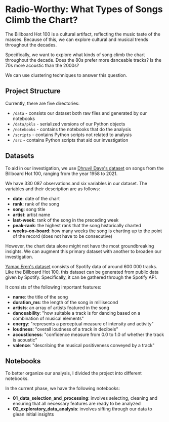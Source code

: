 # Radio-Worthy: What Types of Songs Climb the Chart?
The Billboard Hot 100 is a cultural artifact, reflecting the music taste of 
the masses. Because of this, we can explore cultural and musical trends 
throughout the decades.

Specifically, we want to explore what kinds of song climb the chart throughout
the decade. Does the 80s prefer more danceable tracks? Is the 70s more acoustic 
than the 2000s?

We can use clustering techniques to answer this question.

## Project Structure
Currently, there are five directories:
- `/data` - consists our dataset both raw files and generated by our notebooks
- `/data/pkls` - serialized versions of our Python objects
- `/notebooks` - contains the notebooks that do the analysis
- `/scripts` - contains Python scripts not related to analysis
- `/src` - contains Python scripts that aid our investigation

## Datasets
To aid in our investigation, we use [Dhruvil Dave's dataset](https://www.kaggle.com/datasets/dhruvildave/billboard-the-hot-100-songs/) 
on songs from the Billboard Hot 100, ranging from the year 1958 to 2021.

We have 330 087 observations and six variables in our dataset. The variables and
their description are as follows:
- **date**: date of the chart
- **rank**: rank of the song
- **song**: song title
- **artist**: artist name
- **last-week**: rank of the song in the preceding week
- **peak-rank**: the highest rank that the song historically charted
- **weeks-on-board**: how many weeks the song is charting up to the point of 
    the record (does not have to be consecutive)

However, the chart data alone might not have the most groundbreaking insights. 
We can augment this primary dataset with another to broaden our investigation.

[Yamac Eren's dataset](https://www.kaggle.com/datasets/yamaerenay/spotify-dataset-19212020-600k-tracks) 
consists of Spotify data of around 600 000 tracks. Like the Billboard Hot 100, 
this dataset can be generated from public data given by Spotify. Specifically, 
it can be gathered through the Spotify API.

It consists of the following important features: 
- **name**: the title of the song
- **duration_ms**: the length of the song in millisecond
- **artists**: an array of artists featured in the song
- **danceability**: "how suitable a track is for dancing based on a combination 
    of musical elements"
- **energy**: "represents a perceptual measure of intensity and activity"
- **loudness**: "overall loudness of a track in decibels"
- **acousticness**: "confidence measure from 0.0 to 1.0 of whether the track 
    is acoustic"
- **valence**: "describing the musical positiveness conveyed by a track"

## Notebooks
To better organize our analysis, I divided the project into different notebooks.

In the current phase, we have the following notebooks:
- **01_data_selection_and_processing**: involves selecting, cleaning and 
    ensuring that all necessary features are ready to be analyzed
- **02_exploratory_data_analysis**: involves sifting through our data to glean 
    initial insights
